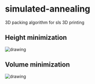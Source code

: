 # simulated-annealing

3D packing algorithm for sls 3D printing


## Height minimization

![drawing](https://i.imgur.com/NN9nz2Y.png)

## Volume minimization

![drawing](https://i.imgur.com/CLno3bJ.png)
